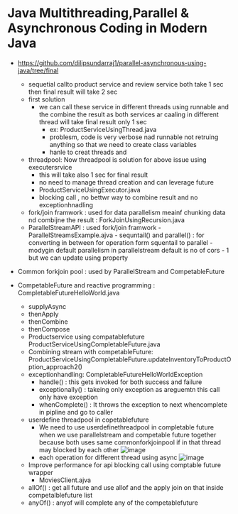 # Java Multithreading,Parallel & Asynchronous Coding in Modern Java
- https://github.com/dilipsundarraj1/parallel-asynchronous-using-java/tree/final

  - sequetial callto product service and review service both take 1 sec then final result will take 2 sec
  - first solution
      - we can call these service in different threads using runnable and the combine the result as both services ar caaling in different thread will take final result only 1 sec
          - ex: ProductServiceUsingThread.java
          - problesm, code is very verbose nad runnable not retruing anything so that we need to create class variables
          - hanle to creat threads and 
  - threadpool:  Now threadpool is solution for above issue using executersrvice
     - this will take also 1 sec for final result
     - no need to manage thread creation and can leverage future
     - ProductServiceUsingExecutor.java
     - blocking call , no bettwr way to combine result and no exceptionhnadling
  - fork/join framwork : used for data parallelism meainf chunking data nd combijne the result : ForkJoinUsingRecursion.java
  - ParallelStreamAPI : used fork/join framwork
              - ParallelStreamsExample.ajva
              - sequntail() and parallel() : for converting in between for operation form squentail to parallel
              -  modygin default parallelism in parallelstream default is no of cors - 1 but we can update using property
 - Common forkjoin pool : used by ParallelStream and CompetableFuture
 - CompetableFuture and reactive programming : CompletableFutureHelloWorld.java
     - supplyAsync
     - thenApply
     - thenCombine
     - thenCompose
     - Productservice using compatablefuture  ProductServiceUsingCompletableFuture.java
     - Combining stream with competableFuture: ProductServiceUsingCompletableFuture.updateInventoryToProductOption_approach2()
     - exceptionhandling: CompletableFutureHelloWorldException
          - handle() :  this gets invoked for both success and failure
          - exceptionally() : takeing only exception as areguemtn this call only have exception
          - whenComplete() : It throws the exception to next whencomplete in pipline and go to caller 
    - userdefine threadpool in copetablefuture
        - We need to use userdefinethreadpool in completable future when we use parallelstream and competable future together because both uses same commonforkjoinpool if in that thread may blocked by each other
          ![image](https://github.com/jdbirla/JD_JAVA_Learning/assets/69948118/4337041b-3f05-4ba3-988b-041c982843fd)
       - each operation for different thread using async
         ![image](https://github.com/jdbirla/JD_JAVA_Learning/assets/69948118/0d215f91-102c-44f2-8515-e3742e0c251a)
     - Improve performance for api blocking call using comptable future wrapper
         - MoviesClient.ajva
    - allOf() : get all future and use allof and the apply join on that inside competalblefuture list
    - anyOf() : anyof will complete any of the competablefuture 
